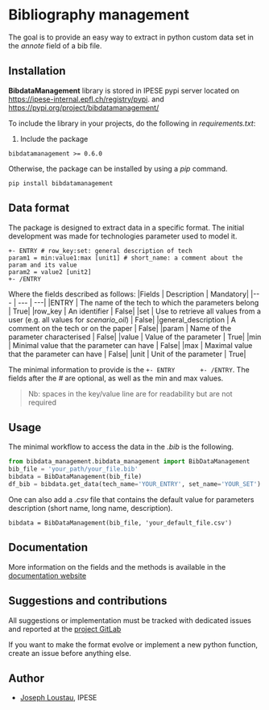 # Bibliography management

The goal is to provide an easy way to extract in python custom data set in the *annote* field of a bib file.

## Installation

**BibdataManagement** library is stored in IPESE pypi server located on https://ipese-internal.epfl.ch/registry/pypi. and https://pypi.org/project/bibdatamanagement/

To include the library in your projects, do the following in _requirements.txt_:
1. Include the package 
```
bibdatamanagement >= 0.6.0
```

Otherwise, the package can be installed by using a _pip_ command.  
```
pip install bibdatamanagement
```

## Data format

The package is designed to extract data in a specific format. The initial development was made for technologies parameter
used to model it.
```
+- ENTRY # row_key:set: general description of tech
param1 = min:value1:max [unit1] # short_name: a comment about the param and its value
param2 = value2 [unit2]
+- /ENTRY
```
Where the fields described as follows:
|Fields | Description | Mandatory|
|--- | --- | ---|
|ENTRY | The name of the tech to which the parameters belong | True|
|row_key | An identifier | False|
|set | Use to retrieve all values from a user (e.g. all values for   *scenario_oil*) | False|
|general_description | A comment on the tech or on the paper | False|
|param | Name of the parameter characterised | False|
|value | Value of the parameter | True|
|min | Minimal value that the parameter can have | False|
|max | Maximal value that the parameter can have | False|
|unit | Unit of the parameter | True|

The minimal information to provide is the `+- ENTRY       +- /ENTRY`. The fields after the _#_ are optional, as well as
the min and max values.

> Nb: spaces in the key/value line are for readability but are not required

## Usage

The minimal workflow to access the data in the _.bib_ is the following.

```python
from bibdata_management.bibdata_management import BibDataManagement
bib_file = 'your_path/your_file.bib'
bibdata = BibDataManagement(bib_file)
df_bib = bibdata.get_data(tech_name='YOUR_ENTRY', set_name='YOUR_SET')
```

One can also add a _.csv_ file that contains the default value for parameters description (short name, long name, description).
```{python}
bibdata = BibDataManagement(bib_file, 'your_default_file.csv')
```

## Documentation

More information on the fields and the methods is available in the [documentation website](https://ipese-web.epfl.ch/static/docs/bibdatamanagement/index.html)

## Suggestions and contributions

All suggestions or implementation must be tracked with dedicated issues and reported at the [project GitLab](https://gitlab.epfl.ch/ipese/bibdatamanagement/bibdata-package/issues) 

If you want to make the format evolve or implement a new python function, create an issue before anything else.

## Author

- [Joseph Loustau](mailto:joseph.loustau@gmail.com), IPESE